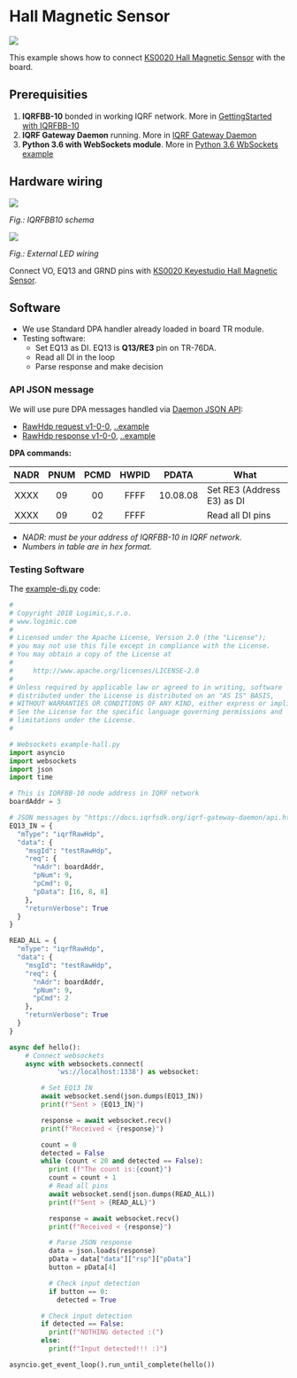 # Hall Magnetic Sensor

![](example-hall.jpg)

This example shows how to connect [KS0020 Hall Magnetic Sensor](http://wiki.keyestudio.com/index.php/Ks0020_keyestudio_Hall_Magnetic_Sensor) with the board.

## Prerequisities

1. **IQRFBB-10** bonded in working IQRF network. More in [GettingStarted with IQRFBB-10](https://github.com/logimic/iqrfboard/wiki)
2. **IQRF Gateway Daemon** running. More in [IQRF Gateway Daemon](https://github.com/logimic/iqrfboard/wiki/IQRF-Gateway-Daemon)
3. **Python 3.6 with WebSockets module**. More in [Python 3.6 WbSockets example](https://github.com/logimic/iqrfboard/wiki/Get-IQRF-with-your-software#python-36-websocket-example)

## Hardware wiring

![](../../files/datasheet/layout.png)

_Fig.: IQRFBB10 schema_

![](example-hall_bb.jpg)

_Fig.: External LED wiring_

Connect VO, EQ13 and GRND pins with [KS0020 Keyestudio Hall Magnetic Sensor](http://wiki.keyestudio.com/index.php/Ks0020_keyestudio_Hall_Magnetic_Sensor).

## Software

* We use Standard DPA handler already loaded in board TR module.
* Testing software:
  - Set EQ13 as DI. EQ13 is **Q13/RE3** pin on TR-76DA.
  - Read all DI in the loop
  - Parse response and make decision

### API JSON message

We will use pure DPA messages handled via [Daemon JSON API](https://docs.iqrfsdk.org/iqrf-gateway-daemon/):

* [RawHdp request  v1-0-0](https://apidocs.iqrf.org/iqrf-gateway-daemon/json/#iqrf/iqrfRawHdp-request-1-0-0.json), [..example](https://apidocs.iqrf.org/iqrf-gateway-daemon/json/iqrf/examples/iqrfRawHdp-request-1-0-0-example.json)
* [RawHdp response  v1-0-0](https://apidocs.iqrf.org/iqrf-gateway-daemon/json/#iqrf/iqrfRawHdp-response-1-0-0.json), [..example](https://apidocs.iqrf.org/iqrf-gateway-daemon/json/iqrf/examples/iqrfRawHdp-response-1-0-0-example.json)

**DPA commands:**

| NADR | PNUM | PCMD | HWPID |  PDATA   | What                       |
|:----:|:----:|:----:|:-----:|:--------:| -------------------------- |
| XXXX |  09  |  00  | FFFF  | 10.08.08 | Set RE3 (Address E3) as DI |
| XXXX |  09  |  02  | FFFF  |          | Read all DI pins           |

* _NADR: must be your address of IQRFBB-10 in IQRF network._
* _Numbers in table are in hex format._

### Testing Software

The [example-di.py](example-di.py) code:

```py
#
# Copyright 2018 Logimic,s.r.o.
# www.logimic.com
#
# Licensed under the Apache License, Version 2.0 (the "License");
# you may not use this file except in compliance with the License.
# You may obtain a copy of the License at
#
#     http://www.apache.org/licenses/LICENSE-2.0
#
# Unless required by applicable law or agreed to in writing, software
# distributed under the License is distributed on an "AS IS" BASIS,
# WITHOUT WARRANTIES OR CONDITIONS OF ANY KIND, either express or implied.
# See the License for the specific language governing permissions and
# limitations under the License.
#

# Websockets example-hall.py
import asyncio
import websockets
import json
import time

# This is IQRFBB-10 node address in IQRF network
boardAddr = 3

# JSON messages by "https://docs.iqrfsdk.org/iqrf-gateway-daemon/api.html"
EQ13_IN = {
  "mType": "iqrfRawHdp",
  "data": {
    "msgId": "testRawHdp",
    "req": {
      "nAdr": boardAddr,
      "pNum": 9,
      "pCmd": 0,
      "pData": [16, 8, 8]
    },
    "returnVerbose": True
  }
}

READ_ALL = {
  "mType": "iqrfRawHdp",
  "data": {
    "msgId": "testRawHdp",
    "req": {
      "nAdr": boardAddr,
      "pNum": 9,
      "pCmd": 2
    },
    "returnVerbose": True
  }
}

async def hello():
    # Connect websockets
    async with websockets.connect(
            'ws://localhost:1338') as websocket:            

        # Set EQ13 IN
        await websocket.send(json.dumps(EQ13_IN))
        print(f"Sent > {EQ13_IN}")

        response = await websocket.recv()
        print(f"Received < {response}")

        count = 0
        detected = False
        while (count < 20 and detected == False):
          print (f"The count is:{count}")
          count = count + 1
          # Read all pins
          await websocket.send(json.dumps(READ_ALL))
          print(f"Sent > {READ_ALL}")        

          response = await websocket.recv()
          print(f"Received < {response}")      

          # Parse JSON response
          data = json.loads(response)
          pData = data["data"]["rsp"]["pData"]
          button = pData[4]

          # Check input detection
          if button == 0:
            detected = True

        # Check input detection
        if detected == False:
          print(f"NOTHING detected :(")
        else:
          print(f"Input detected!!! :)")      

asyncio.get_event_loop().run_until_complete(hello())
```
